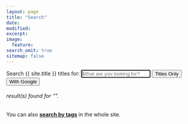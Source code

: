 ```yaml
---
layout: page
title: "Search"
date: 
modified:
excerpt:
image:
  feature:
search_omit: true
sitemap: false
---
```

  
<!-- Search form -->
<form name="search" method="get" action="{{ site.url }}/search/" data-search-form
class="simple-search">
  <label for="q">Search {{ site.title }} titles for:</label>
  <input type="search" name="q" id="q" placeholder="What are you looking for?"
    data-search-input id="goog-wm-qt" autofocus />
  <input type="hidden" name="sitesearch" value="{{ site.searchurl }}" />
  <input type="submit" value="Titles Only" id="goog-wm-sb" />
  <input type="button" value="With Google" id="goog-wm-sb2" />
</form>

<script type="text/javascript">
document.getElementById('goog-wm-sb2').onclick = function() {
  document.search.action = 'http://www.google.com/search';
  document.search.submit();
}

</script>

<!-- Search results placeholder -->
<h6 data-search-found>
  <span data-search-found-count></span> result(s) found for &ldquo;<span
    data-search-found-term></span>&rdquo;.
</h6>
<ul class="post-list" data-search-results></ul>

<!-- Search result template -->
<script type="text/x-template" id="search-result">
  <li><article>
    <a href="##Url##"><b>##Title##</b> <span class="excerpt">##Excerpt##</span></a>
  </article></li>
</script>

<div class="simple-search">
  You can also 
  <b><a href="../tags/" target="_self">search by tags</a></b>
  in the whole site.
</div>